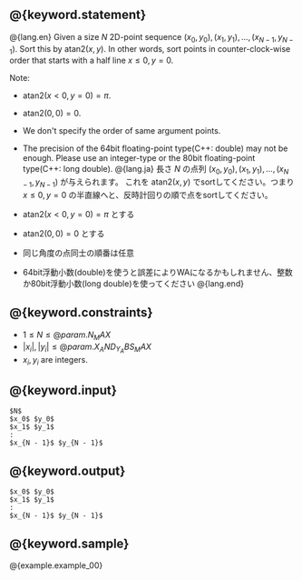 ## @{keyword.statement}

@{lang.en}
Given a size $N$ 2D-point sequence $(x_0, y_0), (x_1, y_1), \dots, (x_{N - 1}, y_{N - 1})$.
Sort this by $\mathrm{atan2}(x, y)$. In other words, sort points in counter-clock-wise order that starts with a half line $x \le 0, y = 0$.

Note:

- $\mathrm{atan2}(x < 0, y = 0) = \pi$.
- $\mathrm{atan2}(0, 0) = 0$.
- We don't specify the order of same argument points.
- The precision of the 64bit floating-point type(C++: double) may not be enough. Please use an integer-type or the 80bit floating-point type(C++: long double).
@{lang.ja}
長さ $N$ の点列 $(x_0, y_0), (x_1, y_1), \dots, (x_{N - 1}, y_{N - 1})$ が与えられます。
これを $\mathrm{atan2}(x, y)$ でsortしてください。つまり $x \le 0, y = 0$ の半直線へと、反時計回りの順で点をsortしてください。

- $\mathrm{atan2}(x < 0, y = 0) = \pi$ とする
- $\mathrm{atan2}(0, 0) = 0$ とする
- 同じ角度の点同士の順番は任意
- 64bit浮動小数(double)を使うと誤差によりWAになるかもしれません、整数か80bit浮動小数(long double)を使ってください
@{lang.end}

## @{keyword.constraints}

- $1 \leq N \leq @{param.N_MAX}$
- $|x_i|, |y_i| \leq @{param.X_AND_Y_ABS_MAX}$
- $x_i, y_i$ are integers.

## @{keyword.input}

```
$N$
$x_0$ $y_0$
$x_1$ $y_1$
:
$x_{N - 1}$ $y_{N - 1}$
```

## @{keyword.output}

```
$x_0$ $y_0$
$x_1$ $y_1$
:
$x_{N - 1}$ $y_{N - 1}$
```

## @{keyword.sample}

@{example.example_00}
